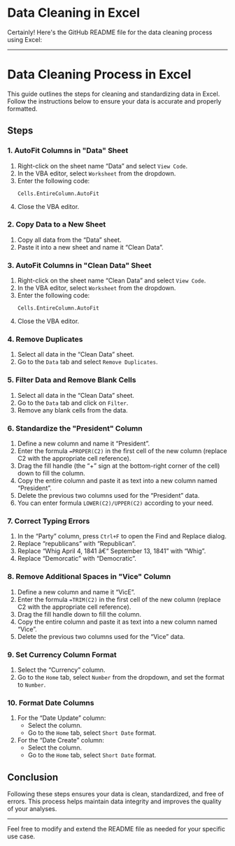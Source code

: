 # Data Cleaning in Excel
Certainly! Here's the GitHub README file for the data cleaning process using Excel:

---

# Data Cleaning Process in Excel

This guide outlines the steps for cleaning and standardizing data in Excel. Follow the instructions below to ensure your data is accurate and properly formatted.

## Steps

### 1. AutoFit Columns in "Data" Sheet

1. Right-click on the sheet name “Data” and select `View Code`.
2. In the VBA editor, select `Worksheet` from the dropdown.
3. Enter the following code:
   ```vba
   Cells.EntireColumn.AutoFit
   ```
4. Close the VBA editor.

### 2. Copy Data to a New Sheet

1. Copy all data from the “Data” sheet.
2. Paste it into a new sheet and name it “Clean Data”.

### 3. AutoFit Columns in "Clean Data" Sheet

1. Right-click on the sheet name “Clean Data” and select `View Code`.
2. In the VBA editor, select `Worksheet` from the dropdown.
3. Enter the following code:
   ```vba
   Cells.EntireColumn.AutoFit
   ```
4. Close the VBA editor.

### 4. Remove Duplicates

1. Select all data in the “Clean Data” sheet.
2. Go to the `Data` tab and select `Remove Duplicates`.

### 5. Filter Data and Remove Blank Cells

1. Select all data in the “Clean Data” sheet.
2. Go to the `Data` tab and click on `Filter`.
3. Remove any blank cells from the data.

### 6. Standardize the "President" Column

1. Define a new column and name it “President”.
2. Enter the formula `=PROPER(C2)` in the first cell of the new column (replace C2 with the appropriate cell reference).
3. Drag the fill handle (the “+” sign at the bottom-right corner of the cell) down to fill the column.
4. Copy the entire column and paste it as text into a new column named “President”.
5. Delete the previous two columns used for the “President” data.
6. You can enter formula `LOWER(C2)/UPPER(C2)` according to your need.

### 7. Correct Typing Errors

1. In the “Party” column, press `Ctrl+F` to open the Find and Replace dialog.
2. Replace “republicans” with “Republican”.
3. Replace “Whig   April 4, 1841  â€“  September 13, 1841” with “Whig”.
4. Replace “Demorcatic” with “Democratic”.

### 8. Remove Additional Spaces in "Vice" Column

1. Define a new column and name it “VicE”.
2. Enter the formula `=TRIM(C2)` in the first cell of the new column (replace C2 with the appropriate cell reference).
3. Drag the fill handle down to fill the column.
4. Copy the entire column and paste it as text into a new column named “Vice”.
5. Delete the previous two columns used for the “Vice” data.

### 9. Set Currency Column Format

1. Select the “Currency” column.
2. Go to the `Home` tab, select `Number` from the dropdown, and set the format to `Number`.

### 10. Format Date Columns

1. For the “Date Update” column:
   - Select the column.
   - Go to the `Home` tab, select `Short Date` format.
2. For the “Date Create” column:
   - Select the column.
   - Go to the `Home` tab, select `Short Date` format.

## Conclusion

Following these steps ensures your data is clean, standardized, and free of errors. This process helps maintain data integrity and improves the quality of your analyses.

---

Feel free to modify and extend the README file as needed for your specific use case.
